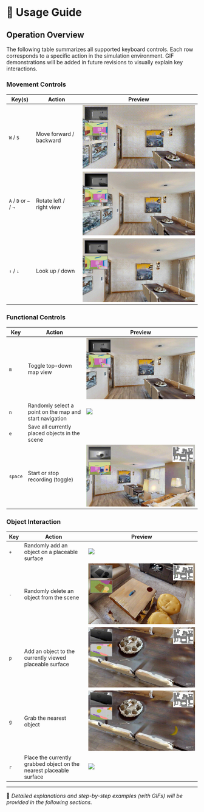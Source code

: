 # 📖 Usage Guide

## Operation Overview

The following table summarizes all supported keyboard controls. Each row corresponds to a specific action in the simulation environment. GIF demonstrations will be added in future revisions to visually explain key interactions.


### Movement Controls

| Key(s)           | Action                  | Preview |
|------------------|--------------------------|---------|
| `W` / `S`        | Move forward / backward  | ![](gif/1-1.gif)     |
| `A` / `D` or `←` / `→` | Rotate left / right view | ![](gif/1-2.gif)     |
| `↑` / `↓`         | Look up / down           | ![](gif/1-3.gif)      |


### Functional Controls

| Key      | Action                                                  | Preview |
|----------|----------------------------------------------------------|---------|
| `m`      | Toggle top-down map view                                 | ![](gif/2-1.gif)     |
| `n`      | Randomly select a point on the map and start navigation  | ![](gif/2-2.gif)     |
| `e`      | Save all currently placed objects in the scene           |      |
| `space`  | Start or stop recording (toggle)                         | ![](gif/2-4.gif)     |


### Object Interaction

| Key      | Action                                                                    | Preview |
|----------|----------------------------------------------------------------------------|---------|
| `+`      | Randomly add an object on a placeable surface                             | ![](gif/3-1.gif)     |
| `-`      | Randomly delete an object from the scene                                  | ![](gif/3-2.gif)     |
| `p`      | Add an object to the currently viewed placeable surface                   | ![](gif/3-3.gif)     |
| `g`      | Grab the nearest object                                                   | ![](gif/3-4.gif)     |
| `r`      | Place the currently grabbed object on the nearest placeable surface       | ![](gif/3-5.gif)     |

---

📌 *Detailed explanations and step-by-step examples (with GIFs) will be provided in the following sections.*
